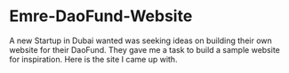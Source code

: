 # Emre-DaoFund-Website
A new Startup in Dubai wanted was seeking ideas on building their own website for their DaoFund. They gave me a task to build a sample website for inspiration. Here is the site I came up with.
